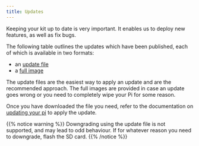 ```yaml
---
title: Updates
---
```


Keeping your kit up to date is very important. It enables us to deploy new features, as well as fix bugs.

The following table outlines the updates which have been published, each of
which is available in two formats:

* an [update file](/kit/pi/update-file)
* a [full image](/kit/pi/sd-card)

The update files are the easiest way to apply an update and are the recommended
approach. The full images are provided in case an update goes wrong or you need
to completely wipe your Pi for some reason.

Once you have downloaded the file you need, refer to the documentation on
[updating your pi](/kit/pi/#updating-your-pi) to apply the update.

{{% notice warning %}}
Downgrading using the update file is not supported, and may lead to odd behaviour. If for whatever reason you need to downgrade, flash the SD card.
{{% /notice %}}
